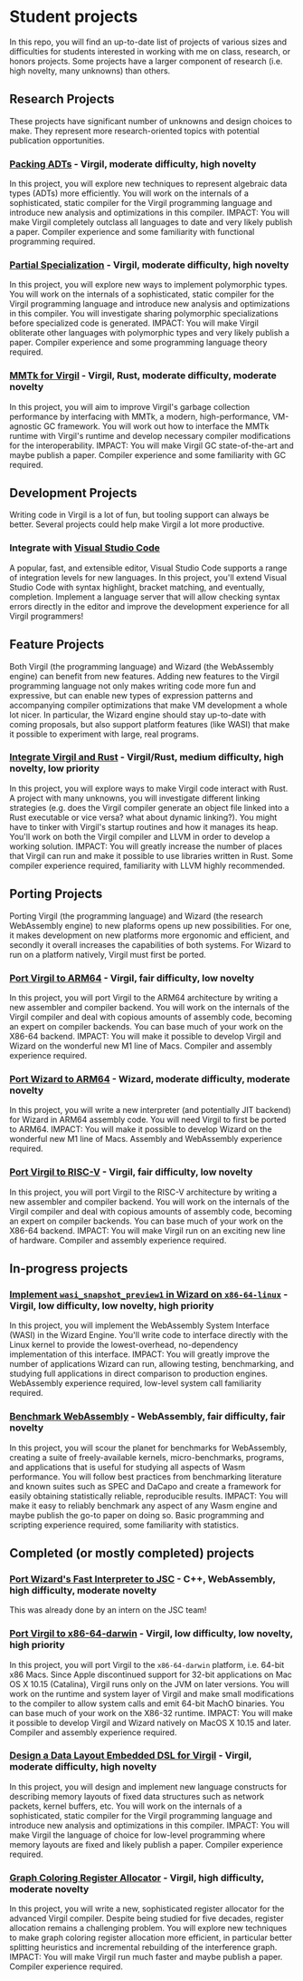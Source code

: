# Student projects

In this repo, you will find an up-to-date list of projects of various sizes and difficulties for students interested in working with me on class, research, or honors projects.
Some projects have a larger component of research (i.e. high novelty, many unknowns) than others.

## Research Projects

These projects have significant number of unknowns and design choices to make.
They represent more research-oriented topics with potential publication opportunities.

### [Packing ADTs](PackingADTs.md) - Virgil, moderate difficulty, high novelty

In this project, you will explore new techniques to represent algebraic data types (ADTs) more efficiently.
You will work on the internals of a sophisticated, static compiler for the Virgil programming language and introduce new analysis and optimizations in this compiler.
IMPACT: You will make Virgil completely outclass all languages to date and very likely publish a paper.
Compiler experience and some familiarity with functional programming required.

### [Partial Specialization](PartialSpecialization.md) - Virgil, moderate difficulty, high novelty

In this project, you will explore new ways to implement polymorphic types.
You will work on the internals of a sophisticated, static compiler for the Virgil programming language and introduce new analysis and optimizations in this compiler.
You will investigate sharing polymorphic specializations before specialized code is generated.
IMPACT: You will make Virgil obliterate other languages with polymorphic types and very likely publish a paper.
Compiler experience and some programming language theory required.

### [MMTk for Virgil](MMTkVirgil.md) - Virgil, Rust, moderate difficulty, moderate novelty

In this project, you will aim to improve Virgil's garbage collection performance by interfacing with MMTk, a modern, high-performance, VM-agnostic GC framework.
You will work out how to interface the MMTk runtime with Virgil's runtime and develop necessary compiler modifications for the interoperability.
IMPACT: You will make Virgil GC state-of-the-art and maybe publish a paper.
Compiler experience and some familiarity with GC required.

## Development Projects

Writing code in Virgil is a lot of fun, but tooling support can always be better.
Several projects could help make Virgil a lot more productive.

### Integrate with [Visual Studio Code](https://code.visualstudio.com/api/language-extensions/overview)

A popular, fast, and extensible editor, Visual Studio Code supports a range of integration levels for new languages.
In this project, you'll extend Visual Studio Code with syntax highlight, bracket matching, and eventually, completion.
Implement a language server that will allow checking syntax errors directly in the editor and improve the development experience for all Virgil programmers!

## Feature Projects

Both Virgil (the programming language) and Wizard (the WebAssembly engine) can benefit from new features.
Adding new features to the Virgil programming language not only makes writing code more fun and expressive, but can enable new types of expression patterns and accompanying compiler optimizations that make VM development a whole lot nicer.
In particular, the Wizard engine should stay up-to-date with coming proposals, but also support platform features (like WASI) that make it possible to experiment with large, real programs.

### [Integrate Virgil and Rust](WasiWizard.md) - Virgil/Rust, medium difficulty, high novelty, low priority

In this project, you will explore ways to make Virgil code interact with Rust.
A project with many unknowns, you will investigate different linking strategies (e.g. does the Virgil compiler generate an object file linked into a Rust executable or vice versa? what about dynamic linking?).
You might have to tinker with Virgil's startup routines and how it manages its heap.
You'll work on both the Virgil compiler and LLVM in order to develop a working solution.
IMPACT: You will greatly increase the number of places that Virgil can run and make it possible to use libraries written in Rust.
Some compiler experience required, familiarity with LLVM highly recommended.

## Porting Projects

Porting Virgil (the programming language) and Wizard (the research WebAssembly engine) to new plaforms opens up new possibilities.
For one, it makes development on new platforms more ergonomic and efficient, and secondly it overall increases the capabilities of both systems.
For Wizard to run on a platform natively, Virgil must first be ported.

### [Port Virgil to ARM64](PortVirgilARM64.md) - Virgil, fair difficulty, low novelty

In this project, you will port Virgil to the ARM64 architecture by writing a new assembler and compiler backend.
You will work on the internals of the Virgil compiler and deal with copious amounts of assembly code, becoming an expert on compiler backends.
You can base much of your work on the X86-64 backend.
IMPACT: You will make it possible to develop Virgil and Wizard on the wonderful new M1 line of Macs.
Compiler and assembly experience required.

### [Port Wizard to ARM64](PortWizardARM64.md) - Wizard, moderate difficulty, moderate novelty

In this project, you will write a new interpreter (and potentially JIT backend) for Wizard in ARM64 assembly code.
You will need Virgil to first be ported to ARM64.
IMPACT: You will make it possible to develop Wizard on the wonderful new M1 line of Macs.
Assembly and WebAssembly experience required.

### [Port Virgil to RISC-V](PortVirgilRISCV.md) - Virgil, fair difficulty, low novelty

In this project, you will port Virgil to the RISC-V architecture by writing a new assembler and compiler backend.
You will work on the internals of the Virgil compiler and deal with copious amounts of assembly code, becoming an expert on compiler backends.
You can base much of your work on the X86-64 backend.
IMPACT: You will make Virgil run on an exciting new line of hardware.
Compiler and assembly experience required.

## In-progress projects

### [Implement `wasi_snapshot_preview1` in Wizard on `x86-64-linux`](WasiWizard.md) - Virgil, low difficulty, low novelty, high priority

In this project, you will implement the WebAssembly System Interface (WASI) in the Wizard Engine.
You'll write code to interface directly with the Linux kernel to provide the lowest-overhead, no-dependency implementation of this interface.
IMPACT: You will greatly improve the number of applications Wizard can run, allowing testing, benchmarking, and studying full applications in direct comparison to production engines.
WebAssembly experience required, low-level system call familiarity required.

### [Benchmark WebAssembly](BenchmarkWasm.md) - WebAssembly, fair difficulty, fair novelty

In this project, you will scour the planet for benchmarks for WebAssembly, creating a suite of freely-available kernels, micro-benchmarks, programs, and applications that is useful for studying all aspects of Wasm performance.
You will follow best practices from benchmarking literature and known suites such as SPEC and DaCapo and create a framework for easily obtaining statistically reliable, reproducible results.
IMPACT: You will make it easy to reliably benchmark any aspect of any Wasm engine and maybe publish the go-to paper on doing so.
Basic programming and scripting experience required, some familiarity with statistics.

## Completed (or mostly completed) projects

### [Port Wizard's Fast Interpreter to JSC](PortWizardJSC.md) - C++, WebAssembly, high difficulty, moderate novelty

This was already done by an intern on the JSC team!

### [Port Virgil to x86-64-darwin](PortVirgilX8664Darwin.md) - Virgil, low difficulty, low novelty, high priority

In this project, you will port Virgil to the `x86-64-darwin` platform, i.e. 64-bit x86 Macs.
Since Apple discontinued support for 32-bit applications on Mac OS X 10.15 (Catalina), Virgil runs only on the JVM on later versions.
You will work on the runtime and system layer of Virgil and make small modifications to the compiler to allow system calls and emit 64-bit MachO binaries.
You can base much of your work on the X86-32 runtime.
IMPACT: You will make it possible to develop Virgil and Wizard natively on MacOS X 10.15 and later.
Compiler and assembly experience required.

### [Design a Data Layout Embedded DSL for Virgil](DataLayouts.md) - Virgil, moderate difficulty, high novelty

In this project, you will design and implement new language constructs for describing memory layouts of fixed data structures such as network packets, kernel buffers, etc.
You will work on the internals of a sophisticated, static compiler for the Virgil programming language and introduce new analysis and optimizations in this compiler.
IMPACT: You will make Virgil the language of choice for low-level programming where memory layouts are fixed and likely publish a paper.
Compiler experience required.

### [Graph Coloring Register Allocator](RegAlloc.md) - Virgil, high difficulty, moderate novelty

In this project, you will write a new, sophisticated register allocator for the advanced Virgil compiler.
Despite being studied for five decades, register allocation remains a challenging problem.
You will explore new techniques to make graph coloring register allocation more efficient, in particular better
splitting heuristics and incremental rebuilding of the interference graph.
IMPACT: You will make Virgil run much faster and maybe publish a paper.
Compiler experience required.


